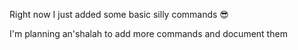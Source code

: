 Right now I just added some basic silly commands 😎


I'm planning an'shalah to add more commands and document them
